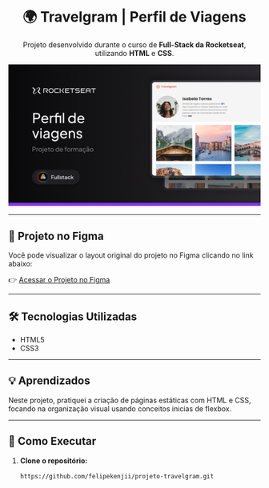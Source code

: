 <h1 align="center">🌍 Travelgram | Perfil de Viagens</h1>

<p align="center">
  Projeto desenvolvido durante o curso de <strong>Full-Stack da Rocketseat</strong>, utilizando <strong>HTML</strong> e <strong>CSS</strong>.
</p>

<p align="center">
  <img src="assets/Thumbnail.png" alt="Capa do projeto">
</p>

<hr>

## 🎨 Projeto no Figma

Você pode visualizar o layout original do projeto no Figma clicando no link abaixo:

👉 [Acessar o Projeto no Figma](https://www.figma.com/community/file/1360315496868719817/perfil-de-viagens)

---

## 🛠️ Tecnologias Utilizadas

- HTML5  
- CSS3

---

## 💡 Aprendizados

Neste projeto, pratiquei a criação de páginas estáticas com HTML e CSS, focando na organização visual usando conceitos inicias de flexbox.

---

## 🚀 Como Executar

1. **Clone o repositório:**
   ```bash
   https://github.com/felipekenjii/projeto-travelgram.git


